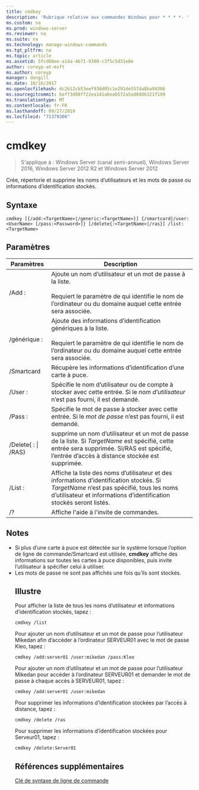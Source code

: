```yaml
---
title: cmdkey
description: 'Rubrique relative aux commandes Windows pour * * * *- '
ms.custom: na
ms.prod: windows-server
ms.reviewer: na
ms.suite: na
ms.technology: manage-windows-commands
ms.tgt_pltfrm: na
ms.topic: article
ms.assetid: 5fcd68ee-a14a-4b71-9300-c3f5c5d31e8e
author: coreyp-at-msft
ms.author: coreyp
manager: dongill
ms.date: 10/16/2017
ms.openlocfilehash: dc2b12cb53eef930d05c1e291de5574a8ba94306
ms.sourcegitcommit: 6aff3d88ff22ea141a6ea6572a5ad8dd6321f199
ms.translationtype: MT
ms.contentlocale: fr-FR
ms.lasthandoff: 09/27/2019
ms.locfileid: "71379306"
---
```

# <a name="cmdkey"></a>cmdkey

>S'applique à : Windows Server (canal semi-annuel), Windows Server 2016, Windows Server 2012 R2 et Windows Server 2012

Crée, répertorie et supprime les noms d’utilisateurs et les mots de passe ou informations d’identification stockés.

## <a name="syntax"></a>Syntaxe
```
cmdkey [{/add:<TargetName>|/generic:<TargetName>}] {/smartcard|/user:<UserName> [/pass:<Password>]} [/delete{:<TargetName>|/ras}] /list:<TargetName>
```
## <a name="parameters"></a>Paramètres

|             Paramètres             |                                                                                    Description                                                                                     |
|------------------------------------|------------------------------------------------------------------------------------------------------------------------------------------------------------------------------------|
|         /Add : <TargetName>          | Ajoute un nom d’utilisateur et un mot de passe à la liste.<br /><br />Requiert le paramètre de <TargetName> qui identifie le nom de l’ordinateur ou du domaine auquel cette entrée sera associée. |
|       /générique : <TargetName>        |   Ajoute des informations d’identification génériques à la liste.<br /><br />Requiert le paramètre de <TargetName> qui identifie le nom de l’ordinateur ou du domaine auquel cette entrée sera associée.    |
|             /Smartcard             |                                                                    Récupère les informations d’identification d’une carte à puce.                                                                     |
|          /User : <UserName>          |                                 Spécifie le nom d’utilisateur ou de compte à stocker avec cette entrée. Si le *nom d’utilisateur* n’est pas fourni, il est demandé.                                  |
|          /Pass : <Password>          |                                       Spécifie le mot de passe à stocker avec cette entrée. Si le *mot de passe* n’est pas fourni, il est demandé.                                        |
| /Delete{ : <TargetName> &#124; /RAS} |  supprime un nom d’utilisateur et un mot de passe de la liste. Si *TargetName* est spécifié, cette entrée sera supprimée. Si/RAS est spécifié, l’entrée d’accès à distance stockée est supprimée.   |
|         /List : <TargetName>         |                  Affiche la liste des noms d’utilisateur et des informations d’identification stockés. Si *TargetName* n’est pas spécifié, tous les noms d’utilisateur et informations d’identification stockés seront listés.                   |
|                 /?                 |                                                                        Affiche l'aide à l'invite de commandes.                                                                        |

## <a name="remarks"></a>Notes
- Si plus d’une carte à puce est détectée sur le système lorsque l’option de ligne de commande/Smartcard est utilisée, **cmdkey** affiche des informations sur toutes les cartes à puce disponibles, puis invite l’utilisateur à spécifier celui à utiliser.
- Les mots de passe ne sont pas affichés une fois qu’ils sont stockés.
  ## <a name="BKMK_examples"></a>Illustre
  Pour afficher la liste de tous les noms d’utilisateur et informations d’identification stockés, tapez :
  ```
  cmdkey /list
  ```
  Pour ajouter un nom d’utilisateur et un mot de passe pour l’utilisateur Mikedan afin d’accéder à l’ordinateur SERVEUR01 avec le mot de passe Kleo, tapez :
  ```
  cmdkey /add:server01 /user:mikedan /pass:Kleo
  ```
  Pour ajouter un nom d’utilisateur et un mot de passe pour l’utilisateur Mikedan pour accéder à l’ordinateur SERVEUR01 et demander le mot de passe à chaque accès à SERVEUR01, tapez :
  ```
  cmdkey /add:server01 /user:mikedan
  ```
  Pour supprimer les informations d’identification stockées par l’accès à distance, tapez :
  ```
  cmdkey /delete /ras
  ```
  Pour supprimer les informations d’identification stockées pour Serveur01, tapez :
  ```
  cmdkey /delete:Server01
  ```
  ## <a name="additional-references"></a>Références supplémentaires
  [Clé de syntaxe de ligne de commande](command-line-syntax-key.md)
